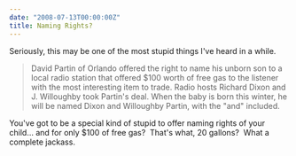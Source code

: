 ```yaml
---
date: "2008-07-13T00:00:00Z"
title: Naming Rights?
---
```

Seriously, this may be one of the most stupid things I've heard in a while.

> David Partin of Orlando offered the right to name his unborn son to a local radio station that offered $100 worth of free gas to the listener with the most interesting item to trade. Radio hosts Richard Dixon and J. Willoughby took Partin's deal. When the baby is born this winter, he will be named Dixon and Willoughby Partin, with the "and" included.

You've got to be a special kind of stupid to offer naming rights of your child... and for only $100 of free gas?  That's what, 20 gallons?  What a complete jackass.


